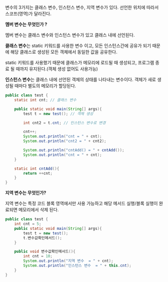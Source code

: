 변수의 3가지는 클래스 변수, 인스턴스 변수, 지역 변수가 있다.  선언한 위치에 따라서 스코프(영역)가 달라진다.  

**멤버 변수는 무엇인가 ?**

멤버 변수는 클래스 변수와 인스턴스 변수가 있고 클래스 내에 선언된다. 

**클래스 변수**는 static 키워드를 사용한 변수 이고, 모든 인스턴스간에 공유가 되기 때문에 해당 클래스로 생성된 모든 객체에서 동일한 값을 공유한다.

static 키워드를 사용했기 때문에 클래스가 메모리에 로드될 때 생성되고, 프로그램 종료 될 때까지 유지된다.(객체 생성 없어도 사용가능)

**인스턴스 변수**는 클래스 내에 선언된 객체의 상태를 나타내는 변수이다. 객체가 새로 생성될 때마다 별도의 메모리가 할당된다.

```java
public class test {
    static int cnt; // 클래스 변수

    public static void main(String[] args){
        test t = new test(); // 객체 생성

        int cnt2 = t.cnt; // 인스턴스 변수로 변경

        cnt++;
        System.out.println("cnt = " + cnt);
        System.out.println("cnt2 = " + cnt2);

        System.out.println("cntAdd() = " + cntAdd());
        System.out.println("cnt = " + cnt);
    }

    static int cntAdd(){
        return ++cnt;
    }
}
```

**지역 변수는 무엇인가?**

지역 변수는 특정 코드 블록 영역에서만 사용 가능하고 해당 메서드 실행/블록 실행이 완료되면 메모리에서 삭제 된다.

```java
public class test {
    int cnt = 5;
    public static void main(String[] args){
        test t = new test();
        t.변수값확인메서드();
    }

    public void 변수값확인메서드(){
        int cnt = 10;
        System.out.println("지역 변수  = " + cnt);
        System.out.println("인스턴스 변수  = " + this.cnt);
    }
}
```
